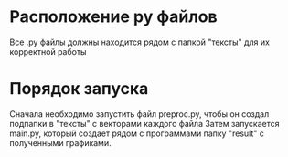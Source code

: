 # Расположение py файлов

Все .py файлы должны находится рядом с папкой "тексты" для их корректной работы

# Порядок запуска

Сначала необходимо запустить файл preproc.py, чтобы он создал подпапки в "тексты" с векторами каждого файла
Затем запускается main.py, который создает рядом с программами папку "result" с полученными графиками.